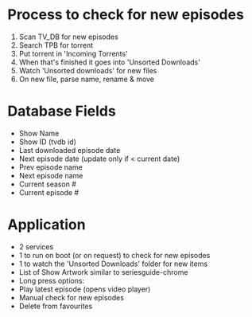Process to check for new episodes
==================================

1. Scan TV_DB for new episodes
2. Search TPB for torrent
3. Put torrent in 'Incoming Torrents'
4. When that's finished it goes into 'Unsorted Downloads'
5. Watch 'Unsorted downloads' for new files
6. On new file, parse name, rename & move


Database Fields
====================
* Show Name
* Show ID (tvdb id)
* Last downloaded episode date
* Next episode date (update only if < current date)
* Prev episode name
* Next episode name
* Current season #
* Current episode #

Application
======================
* 2 services
*   1 to run on boot (or on request) to check for new episodes
*   1 to watch the 'Unsorted Downloads' folder for new items
* List of Show Artwork similar to seriesguide-chrome
* Long press options:
*   Play latest episode (opens video player)
*   Manual check for new episodes
*   Delete from favourites
